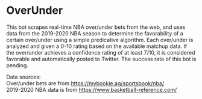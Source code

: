 # OverUnder
This bot scrapes real-time NBA over/under bets from the web, and uses data from the 2019-2020 NBA season to determine the favorability of a certain over/under using a simple predicative algorithm. Each over/under is analyzed and given a 0-10 rating based on the available matchup data. If the over/under achieves a confidence rating of at least 7/10, it is considered favorable and automatically posted to Twitter. The success rate of this bot is pending.

Data sources:<br />
Over/under bets are from https://mybookie.ag/sportsbook/nba/<br />
2019-2020 NBA data is from https://www.basketball-reference.com/
